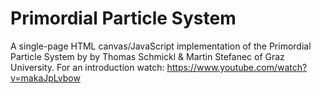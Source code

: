 # Primordial Particle System
A single-page HTML canvas/JavaScript implementation of the Primordial Particle System by by Thomas Schmickl &amp; Martin Stefanec of Graz University. For an introduction watch: https://www.youtube.com/watch?v=makaJpLvbow
